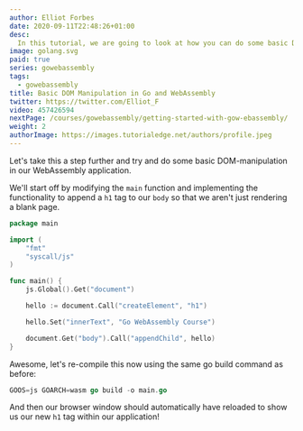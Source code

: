 ```yaml
---
author: Elliot Forbes
date: 2020-09-11T22:48:26+01:00
desc:
  In this tutorial, we are going to look at how you can do some basic DOM manipulation in Go through WebAssembly.
image: golang.svg
paid: true
series: gowebassembly
tags:
  - gowebassembly
title: Basic DOM Manipulation in Go and WebAssembly
twitter: https://twitter.com/Elliot_F
video: 457426594
nextPage: /courses/gowebassembly/getting-started-with-gow-ebassembly/
weight: 2
authorImage: https://images.tutorialedge.net/authors/profile.jpeg
---
```


Let's take this a step further and try and do some basic DOM-manipulation in our WebAssembly application.

We'll start off by modifying the `main` function and implementing the functionality to append a `h1` tag to our `body` so that we aren't just rendering a blank page.

```go
package main

import ( 
	"fmt"
	"syscall/js"
)

func main() {
	js.Global().Get("document")

	hello := document.Call("createElement", "h1")

	hello.Set("innerText", "Go WebAssembly Course")

	document.Get("body").Call("appendChild", hello)
}
```

Awesome, let's re-compile this now using the same go build command as before:

```go
GOOS=js GOARCH=wasm go build -o main.go
```

And then our browser window should automatically have reloaded to show us our new `h1` tag within our application!
